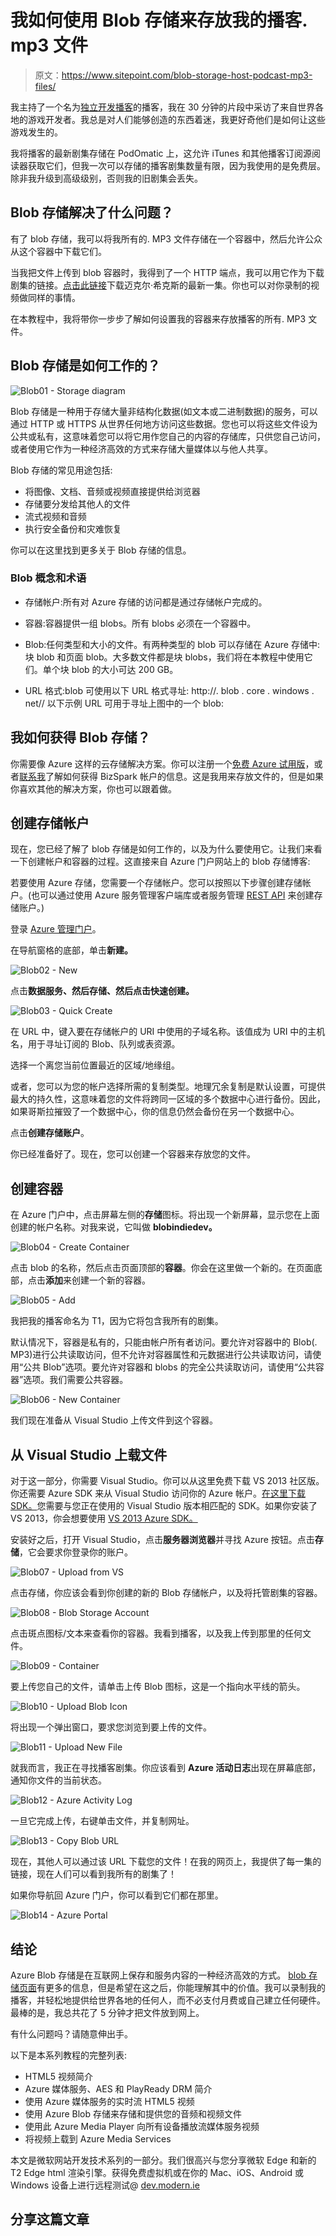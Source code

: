 # 我如何使用 Blob 存储来存放我的播客. mp3 文件

> 原文：<https://www.sitepoint.com/blob-storage-host-podcast-mp3-files/>

我主持了一个名为[独立开发播客](https://indiedevpodcast.wordpress.com/?WT.mc_id=13396-DEV-sitepoint-article20)的播客，我在 30 分钟的片段中采访了来自世界各地的游戏开发者。我总是对人们能够创造的东西着迷，我更好奇他们是如何让这些游戏发生的。

我将播客的最新剧集存储在 PodOmatic 上，这允许 iTunes 和其他播客订阅源阅读器获取它们，但我一次可以存储的播客剧集数量有限，因为我使用的是免费层。除非我升级到高级级别，否则我的旧剧集会丢失。

## Blob 存储解决了什么问题？

有了 blob 存储，我可以将我所有的. MP3 文件存储在一个容器中，然后允许公众从这个容器中下载它们。

当我把文件上传到 blob 容器时，我得到了一个 HTTP 端点，我可以用它作为下载剧集的链接。[点击此链接](https://blobindiedev.blob.core.windows.net/podcastep/Ep%2019%20Michael%20Hicks%20Pt%202.mp3)下载迈克尔·希克斯的最新一集。你也可以对你录制的视频做同样的事情。

在本教程中，我将带你一步步了解如何设置我的容器来存放播客的所有. MP3 文件。

## Blob 存储是如何工作的？

![Blob01 - Storage diagram](img/d32f507c975003ac33b69a3481394bfb.png)

Blob 存储是一种用于存储大量非结构化数据(如文本或二进制数据)的服务，可以通过 HTTP 或 HTTPS 从世界任何地方访问这些数据。您也可以将这些文件设为公共或私有，这意味着您可以将它用作您自己的内容的存储库，只供您自己访问，或者使用它作为一种经济高效的方式来存储大量媒体以与他人共享。

Blob 存储的常见用途包括:

*   将图像、文档、音频或视频直接提供给浏览器
*   存储要分发给其他人的文件
*   流式视频和音频
*   执行安全备份和灾难恢复

你可以在这里找到更多关于 Blob 存储的信息。

### Blob 概念和术语

*   存储帐户:所有对 Azure 存储的访问都是通过存储帐户完成的。

*   容器:容器提供一组 blobs。所有 blobs 必须在一个容器中。

*   Blob:任何类型和大小的文件。有两种类型的 blob 可以存储在 Azure 存储中:块 blob 和页面 blob。大多数文件都是块 blobs，我们将在本教程中使用它们。单个块 blob 的大小可达 200 GB。

*   URL 格式:blob 可使用以下 URL 格式寻址:
    http://. blob . core . windows . net//
    以下示例 URL 可用于寻址上图中的一个 blob:

## 我如何获得 Blob 存储？

你需要像 Azure 这样的云存储解决方案。你可以注册一个[免费 Azure 试用版](http://azure.microsoft.com/en-us/pricing/free-trial/?WT.mc_id=13396-DEV-sitepoint-article20)，或者[联系我](mailto:%20dvoyles@microsoft.com)了解如何获得 BizSpark 帐户的信息。这是我用来存放文件的，但是如果你喜欢其他的解决方案，你也可以跟着做。

## 创建存储帐户

现在，您已经了解了 blob 存储是如何工作的，以及为什么要使用它。让我们来看一下创建帐户和容器的过程。这直接来自 Azure 门户网站上的 blob 存储博客:

若要使用 Azure 存储，您需要一个存储帐户。您可以按照以下步骤创建存储帐户。(也可以通过使用 Azure 服务管理客户端库或者服务管理 [REST API](http://msdn.microsoft.com/library/azure/hh264518.aspx?WT.mc_id=13396-DEV-sitepoint-article20) 来创建存储账户。)

登录 [Azure 管理门户](http://manage.windowsazure.com/?WT.mc_id=13396-DEV-sitepoint-article20)。

在导航窗格的底部，单击**新建。**

![Blob02 - New](img/dd7586f3433878a215f5bda8efaaa44f.png)

点击**数据服务、**然后**存储、**然后点击**快速创建。**

![Blob03 - Quick Create](img/9619180e20bd3eec36f780e81954fde9.png)

在 URL 中，键入要在存储帐户的 URI 中使用的子域名称。该值成为 URI 中的主机名，用于寻址订阅的 Blob、队列或表资源。

选择一个离您当前位置最近的区域/地缘组。

或者，您可以为您的帐户选择所需的复制类型。地理冗余复制是默认设置，可提供最大的持久性，这意味着您的文件将跨同一区域的多个数据中心进行备份。因此，如果哥斯拉摧毁了一个数据中心，你的信息仍然会备份在另一个数据中心。

点击**创建存储账户**。

你已经准备好了。现在，您可以创建一个容器来存放您的文件。

## 创建容器

在 Azure 门户中，点击屏幕左侧的**存储**图标。将出现一个新屏幕，显示您在上面创建的帐户名称。对我来说，它叫做 **blobindiedev。**

![Blob04 - Create Container](img/e93f4955810823c0136a840bc2951e18.png)

点击 blob 的名称，然后点击页面顶部的**容器**。你会在这里做一个新的。在页面底部，点击**添加**来创建一个新的容器。

![Blob05 - Add](img/bd9761231eafc9882f41e3c19ec2ab6e.png)

我把我的播客命名为 T1，因为它将包含我所有的剧集。

默认情况下，容器是私有的，只能由帐户所有者访问。要允许对容器中的 Blob(. MP3)进行公共读取访问，但不允许对容器属性和元数据进行公共读取访问，请使用“公共 Blob”选项。要允许对容器和 blobs 的完全公共读取访问，请使用“公共容器”选项。我们需要公共容器。

![Blob06 - New Container](img/564cb19f773f3d4ef5d8d157137ff3bf.png)

我们现在准备从 Visual Studio 上传文件到这个容器。

## 从 Visual Studio 上载文件

对于这一部分，你需要 Visual Studio。你可以从这里免费下载 VS 2013 社区版。你还需要 Azure SDK 来从 Visual Studio 访问你的 Azure 帐户。[在这里下载 SDK。](http://azure.microsoft.com/en-us/downloads/?WT.mc_id=13396-DEV-sitepoint-article20)您需要与您正在使用的 Visual Studio 版本相匹配的 SDK。如果你安装了 VS 2013，你会想要使用 [VS 2013 Azure SDK。](http://go.microsoft.com/fwlink/p/?linkid=323510&clcid=0x409?WT.mc_id=13396-DEV-sitepoint-article20)

安装好之后，打开 Visual Studio，点击**服务器浏览器**并寻找 Azure 按钮。点击**存储**，它会要求你登录你的账户。

![Blob07 - Upload from VS](img/3c7e1950a808dfa336b86989e4a14953.png)

点击存储，你应该会看到你创建的新的 Blob 存储帐户，以及将托管剧集的容器。

![Blob08 - Blob Storage Account](img/5b77ec1ddd111753a13eb3f189b246b8.png)

点击斑点图标/文本来查看你的容器。我看到播客，以及我上传到那里的任何文件。

![Blob09 - Container](img/624ed567a089b33db151d59da70bd509.png)

要上传您自己的文件，请单击上传 Blob 图标，这是一个指向水平线的箭头。

![Blob10 - Upload Blob Icon](img/fb873d0bed39e4352667717e09c7e579.png)

将出现一个弹出窗口，要求您浏览到要上传的文件。

![Blob11 - Upload New File](img/940fe36aba2128d5401c21237a146842.png)

就我而言，我正在寻找播客剧集。你应该看到 **Azure 活动日志**出现在屏幕底部，通知你文件的当前状态。

![Blob12 - Azure Activity Log](img/878b9dd328cbf73bb3ce252fc16ef190.png)

一旦它完成上传，右键单击文件，并复制网址。

![Blob13 - Copy Blob URL](img/55677432c4bf581c2bb54008a7a31457.png)

现在，其他人可以通过该 URL 下载您的文件！在我的网页上，我提供了每一集的链接，现在人们可以看到我所有的剧集了！

如果你导航回 Azure 门户，你可以看到它们都在那里。

![Blob14 - Azure Portal](img/55c4bc5d08b1a9dfe9a452c3b5f78f75.png)

## 结论

Azure Blob 存储是在互联网上保存和服务内容的一种经济高效的方式。 [blob 存储页面](http://azure.microsoft.com/en-us/pricing/details/storage/?WT.mc_id=13396-DEV-sitepoint-article20)有更多的信息，但是希望在这之后，你能理解其中的价值。我可以录制我的播客，并轻松地提供给世界各地的任何人，而不必支付月费或自己建立任何硬件。最棒的是，我总共花了 5 分钟才把文件放到网上。

有什么问题吗？请随意伸出手。

以下是本系列教程的完整列表:

*   HTML5 视频简介
*   Azure 媒体服务、AES 和 PlayReady DRM 简介
*   使用 Azure 媒体服务的实时流 HTML5 视频
*   使用 Azure Blob 存储来存储和提供您的音频和视频文件
*   使用此 Azure Media Player 向所有设备播放流媒体服务视频
*   将视频上载到 Azure Media Services

本文是微软网站开发技术系列的一部分。我们很高兴与您分享微软 Edge 和新的 T2 Edge html 渲染引擎。获得免费虚拟机或在你的 Mac、iOS、Android 或 Windows 设备上进行远程测试@ [dev.modern.ie](http://dev.modern.ie/?utm_source=SitePoint&utm_medium=article20&utm_campaign=SitePoint)

## 分享这篇文章
